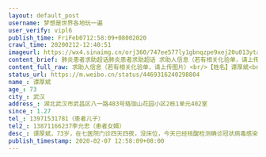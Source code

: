 ```yaml
---
layout: default_post
username: 梦想是世界各地玩一遍
user_verify: vipl6
publish_time: FriFeb0712:58:09+08002020
crawl_time: 20200212-12:40:51
imageurl: https://wx4.sinaimg.cn/orj360/747ee577ly1gbnqzpe9xej20u013ytaf.jpg
content_brief: 肺炎患者求助超话肺炎患者求助超话 求助人信息（若有相关化验单，请上传图片）【姓名】谭厚斌【年龄】73【所在城市】武汉【所在小区、社区】湖北武汉市武昌区八一路483号珞珈山花园小区2栋1单元402室【患病时间】1.27【病情描述】谭厚斌，73岁，在七医院门诊四天四夜，没床位，今天已经 ...全文
content_full_raw: 求助人信息（若有相关化验单，请上传图片）<br/>【姓名】谭厚斌<br/>【年龄】73<br/>【所在城市】武汉<br/>【所在小区、社区】湖北武汉市武昌区八一路483号珞珈山花园小区2栋1单元402室<br/>【患病时间】1.27<br/>【病情描述】谭厚斌，73岁，在七医院门诊四天四夜，没床位，今天已经核酸检测确诊冠状病毒感染阳性，老人家身体患有多种慢性疾病，因高烧咳嗽拍CT双肺感染而求助120四天前来到七医院，至今老人家只能在医院门诊走廊等待救命，病情严重，随时要吸氧，我是谭厚斌的孙女，这四天姥姥与舅舅谭继军一直在医院门诊轮流照顾我姥爷，今天CT显示我姥姥和舅舅肺部均有感染，现在求给我姥爷一张入院的床，急需要医院收治！<br/>【联系方式】13971531781（患者儿子）<br/>【其他紧急联系人】13871166237李允忠（患者女婿）
status_url: https://m.weibo.cn/status/4469316240298804
name_: 谭厚斌
age_: 73
city_: 武汉
address_: 湖北武汉市武昌区八一路483号珞珈山花园小区2栋1单元402室
since_: 1.27
tel_: 13971531781（患者儿子）
tel2_: 13871166237李允忠（患者女婿）
desc_: 谭厚斌，73岁，在七医院门诊四天四夜，没床位，今天已经核酸检测确诊冠状病毒感染阳性，老人家身体患有多种慢性疾病，因高烧咳嗽拍CT双肺感染而求助120四天前来到七医院，至今老人家只能在医院门诊走廊等待救命，病情严重，随时要吸氧，我是谭厚斌的孙女，这四天姥姥与舅舅谭继军一直在医院门诊轮流照顾我姥爷，今天CT显示我姥姥和舅舅肺部均有感染，现在求给我姥爷一张入院的床，急需要医院收治！
publish_timestamp: 2020-02-07 12:58:09+08:00
---
```

